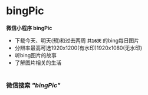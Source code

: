 
# **bingPic**

**微信小程序 bingPic**

* 下载今天、明天(预)和过去两周 **`共16天`** 的bing每日图片
* 分辨率最高可选1920x1200(有水印)1920x1080(无水印)
* 听bing图片的故事
* 了解图片相关的生活

#

### **微信搜索** *"bingPic"*
